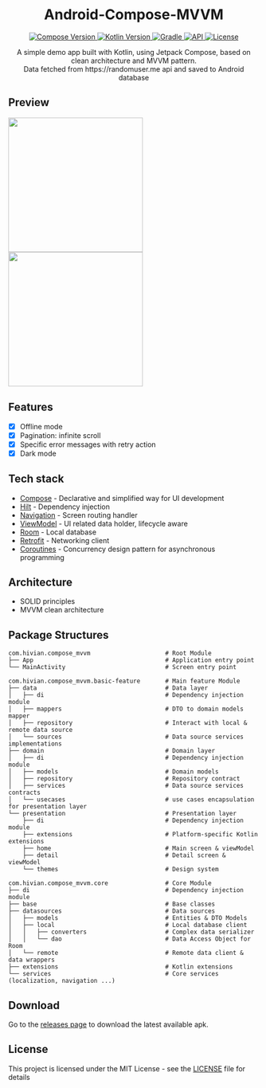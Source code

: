 <h1 align="center">Android-Compose-MVVM</h1>

<p align="center">
  <a href="https://developer.android.com/jetpack/compose">
    <img src="https://img.shields.io/badge/compose-1.4.3-brightgreen" alt="Compose Version">
  </a>
  <a href="https://kotlinlang.org/docs/whatsnew18.html">
    <img src="https://img.shields.io/badge/kotlin-1.8.10-blue" alt="Kotlin Version">
  </a>
  <a href="https://docs.gradle.org/8.0.2/release-notes.html">
    <img src="https://img.shields.io/badge/gradle-8.0.2-blue" alt="Gradle">
  </a>
  <a href="https://android-arsenal.com/api?level=27">
    <img src="https://img.shields.io/badge/API-27%2B-blue" alt="API">
  </a>
  <a href="https://github.com/hivian/Android-Compose-MVVM/blob/master/LICENSE">
    <img src="https://img.shields.io/badge/License-MIT-green" alt="License">
  </a>
</p>

<p align="center">
  A simple demo app built with Kotlin, using Jetpack Compose, based on clean architecture and MVVM pattern. <br/>
  Data fetched from https://randomuser.me api and saved to Android database
</p>

## Preview
<p>
  <img src="preview1.gif" width="270"/>
  <img src="preview2.gif" width="270"/>
</p>

## Features

- [x] Offline mode
- [x] Pagination: infinite scroll
- [x] Specific error messages with retry action
- [x] Dark mode

## Tech stack

* [Compose](https://developer.android.com/jetpack/compose) - Declarative and simplified way for UI development
* [Hilt](https://developer.android.com/training/dependency-injection/hilt-android) - Dependency injection
* [Navigation](https://developer.android.com/topic/libraries/architecture/navigation) - Screen routing handler
* [ViewModel](https://developer.android.com/topic/libraries/architecture/viewmodel) - UI related data holder, lifecycle aware
* [Room](https://developer.android.com/topic/libraries/architecture/room) - Local database
* [Retrofit](https://square.github.io/retrofit/) - Networking client
* [Coroutines](https://developer.android.com/topic/libraries/architecture/coroutines) - Concurrency design pattern for asynchronous programming

## Architecture

* SOLID principles
* MVVM clean architecture

## Package Structures

```
com.hivian.compose_mvvm                     # Root Module
├── App                                     # Application entry point
└── MainActivity                            # Screen entry point

com.hivian.compose_mvvm.basic-feature       # Main feature Module
├── data                                    # Data layer
│   ├── di                                  # Dependency injection module
│   ├── mappers                             # DTO to domain models mapper
│   ├── repository                          # Interact with local & remote data source
│   └── sources                             # Data source services implementations
├── domain                                  # Domain layer
│   ├── di                                  # Dependency injection module
│   ├── models                              # Domain models
│   ├── repository                          # Repository contract
│   ├── services                            # Data source services contracts
│   └── usecases                            # use cases encapsulation for presentation layer
└── presentation                            # Presentation layer
    ├── di                                  # Dependency injection module
    ├── extensions                          # Platform-specific Kotlin extensions
    ├── home                                # Main screen & viewModel
    ├── detail                              # Detail screen & viewModel
    └── themes                              # Design system

com.hivian.compose_mvvm.core                # Core Module
├── di                                      # Dependency injection module
├── base                                    # Base classes
├── datasources                             # Data sources
│   ├── models                              # Entities & DTO Models
│   ├── local                               # Local database client
│   │   ├── converters                      # Complex data serializer
│   │   └── dao                             # Data Access Object for Room
│   └── remote                              # Remote data client & data wrappers
├── extensions                              # Kotlin extensions
└── services                                # Core services (localization, navigation ...)
```


## Download

Go to the [releases page](https://github.com/hivian/Android-Compose-MVVM/releases) to download the latest available apk.

## License

This project is licensed under the MIT License - see the [LICENSE](LICENSE) file for details
